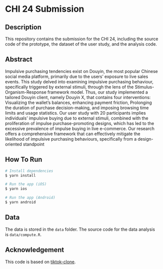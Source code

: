 # CHI 24 Submission

## Description
This repository contains the submission for the CHI 24, including the source code of the prototype, the dataset of the user study, and the analysis code.

## Abstract
Impulsive purchasing tendencies exist on Douyin, the most popular Chinese social media platform, primarily due to the users’ exposure
to live sales events. This study delved into examining impulsive purchasing behaviour, specifically triggered by external stimuli,
through the lens of the Stimulus-Organism-Response framework model. Thus, our study implemented a tailored Douyin client, namely
Douyin X, that contains four interventions: Visualizing the wallet’s balances, enhancing payment friction, Prolonging the duration
of purchase decision-making, and imposing browsing time limits and usage statistics. Our user study with 20 participants implies
individuals’ impulsive buying due to external stimuli, combined with the proliferation of impulse purchase-promoting designs, which
has led to the excessive prevalence of impulse buying in live e-commerce. Our research offers a comprehensive framework that can
effectively mitigate the likelihood of impulsive purchasing behaviours, specifically from a design-oriented standpoint

## How To Run

```bash
# Install dependencies
$ yarn install

# Run the app (iOS)
$ yarn ios

# Run the app (Android)
$ yarn android
```

## Data
The data is stored in the `data` folder. The source code for the data analysis is `data/compute.R`.

## Acknowledgement
This code is based on [tiktok-clone](https://github.com/matheuscastroweb/tiktok-clone).